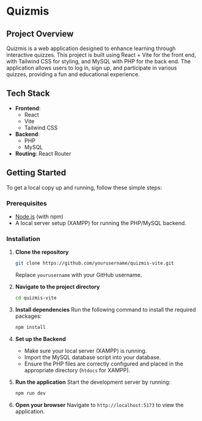 # Quizmis

## Project Overview

Quizmis is a web application designed to enhance learning through interactive quizzes. This project is built using React + Vite for the front end, with Tailwind CSS for styling, and MySQL with PHP for the back end. The application allows users to log in, sign up, and participate in various quizzes, providing a fun and educational experience.

## Tech Stack

-   **Frontend**:
    -   React
    -   Vite
    -   Tailwind CSS
-   **Backend**:
    -   PHP
    -   MySQL
-   **Routing**: React Router

## Getting Started

To get a local copy up and running, follow these simple steps:

### Prerequisites

-   [Node.js](https://nodejs.org/) (with npm)
-   A local server setup (XAMPP) for running the PHP/MySQL backend.

### Installation

1. **Clone the repository**

    ```bash
    git clone https://github.com/yourusername/quizmis-vite.git
    ```

    Replace `yourusername` with your GitHub username.

2. **Navigate to the project directory**

    ```bash
    cd quizmis-vite
    ```

3. **Install dependencies**
   Run the following command to install the required packages:

    ```bash
    npm install
    ```

4. **Set up the Backend**

    - Make sure your local server (XAMPP) is running.
    - Import the MySQL database script into your database.
    - Ensure the PHP files are correctly configured and placed in the appropriate directory (`htdocs` for XAMPP).

5. **Run the application**
   Start the development server by running:

    ```bash
    npm run dev
    ```

6. **Open your browser**
   Navigate to `http://localhost:5173` to view the application.
